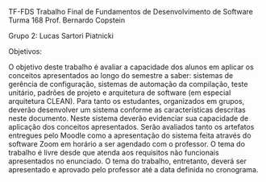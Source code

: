TF-FDS
Trabalho Final de Fundamentos de Desenvolvimento de Software
Turma 168
Prof. Bernardo Copstein

Grupo 2: Lucas Sartori Piatnicki

Objetivos:

O objetivo deste trabalho é avaliar a capacidade dos alunos em aplicar os conceitos apresentados ao longo do semestre a saber: sistemas de gerência de configuração, sistemas de automação da compilação, teste unitário, padrões de projeto e arquitetura de software (em especial arquitetura CLEAN). Para tanto os estudantes, organizados em grupos, deverão desenvolver um sistema conforme as características descritas neste documento. Neste sistema deverão evidenciar sua capacidade de aplicação dos conceitos apresentados. Serão avaliados tanto os artefatos entregues pelo Moodle como a apresentação do sistema feita através do software Zoom em horário a ser agendado com o professor. O tema do trabalho é livre desde que atenda aos requisitos não funcionais apresentados no enunciado. O tema do trabalho, entretanto, deverá ser apresentado e aprovado pelo professor até a data definida no cronograma.